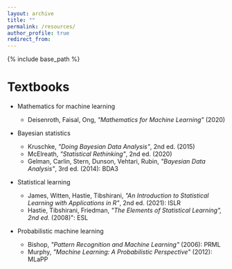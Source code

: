 ```yaml
---
layout: archive
title: ""
permalink: /resources/
author_profile: true
redirect_from:
---
```


{% include base_path %}


Textbooks
======
* Mathematics for machine learning
  * Deisenroth, Faisal, Ong, *"Mathematics for Machine Learning"* (2020)

* Bayesian statistics
  * Kruschke, *"Doing Bayesian Data Analysis"*, 2nd ed. (2015)
  * McElreath, *"Statistical Rethinking"*, 2nd ed. (2020)
  * Gelman, Carlin, Stern, Dunson, Vehtari, Rubin, *"Bayesian Data Analysis"*, 3rd ed. (2014): BDA3

* Statistical learning
  * James, Witten, Hastie, Tibshirani, *"An Introduction to Statistical Learning with Applications in R"*, 2nd ed. (2021): ISLR
  * Hastie, Tibshirani, Friedman, *"The Elements of Statistical Learning", 2nd ed.* (2008)": ESL

* Probabilistic machine learning
  * Bishop, *"Pattern Recognition and Machine Learning"* (2006): PRML
  * Murphy, *"Machine Learning: A Probabilistic Perspective"* (2012): MLaPP